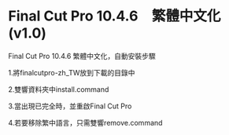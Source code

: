 # Final Cut Pro 10.4.6　繁體中文化(v1.0)
Final Cut Pro 10.4.6 繁體中文化，自動安裝步驟

1.將finalcutpro-zh_TW放到下載的目錄中

2.雙響資料夾中install.command

3.當出現已完全時，並重啟Final Cut Pro

4.若要移除繁中語言，只需雙響remove.command
